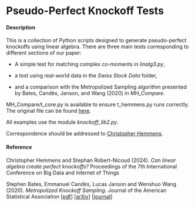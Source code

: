 # Pseudo-Perfect Knockoff Tests

#### Description

This is a collection of Python scripts designed to generate pseudo-perfect knockoffs using linear algebra. There are three main tests corresponding to different sections of our paper:

- A simple test for matching complex co-moments in _linalg3.py_,

- a test using real-world data in the _Swiss Stock Data_ folder,

- and a comparison with the Metropolized Sampling algorithm presented by Bates, Candès, Janson, and Wang (2020) in _MH_Compare_.

MH_Compare/t_core.py is available to ensure t_hemmens.py runs correctly. The original file can be found [here](https://github.com/wenshuow/metro/blob/f2c0b5c2eaf64d8759ab651d5aff4a787bcd9ae3/heavy-tailed-t/t_core.py).

All examples use the module _knockoff_lib2.py_.

Correspondence should be addressed to [Christopher Hemmens](mailto:chris@christopherhemmens.com).

#### Reference

Christopher Hemmens and Stephan Robert-Nicoud (2024). *Can linear algebra create perfect knockoffs?* Proceedings of the 7th International Conference on Big Data and Internet of Things

Stephen Bates, Emmanuel Candès, Lucas Janson and Wenshuo Wang (2020). *Metropolized Knockoff Sampling*. Journal of the American Statistical Association [[pdf](http://lucasjanson.fas.harvard.edu/papers/Metropolized_Knockoff_Sampling-Bates_ea-2019.pdf)] [[arXiv](https://arxiv.org/abs/1903.00434)] [[journal](https://www.tandfonline.com/doi/full/10.1080/01621459.2020.1729163)]
